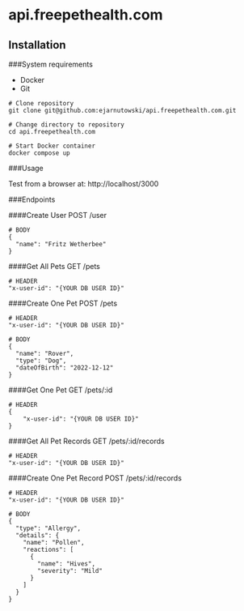 # api.freepethealth.com

## Installation

###System requirements
* Docker
* Git

```shell
# Clone repository
git clone git@github.com:ejarnutowski/api.freepethealth.com.git

# Change directory to repository
cd api.freepethealth.com

# Start Docker container
docker compose up
```

###Usage

Test from a browser at: http://localhost/3000

###Endpoints

####Create User
POST /user
```
# BODY
{
  "name": "Fritz Wetherbee"
}
```

####Get All Pets
GET /pets
```
# HEADER
"x-user-id": "{YOUR DB USER ID}"
```

####Create One Pet
POST /pets
```
# HEADER
"x-user-id": "{YOUR DB USER ID}"

# BODY
{
  "name": "Rover",
  "type": "Dog",
  "dateOfBirth": "2022-12-12"
}
```

####Get One Pet
GET /pets/:id
```
# HEADER
{
    "x-user-id": "{YOUR DB USER ID}"
}
```

####Get All Pet Records
GET /pets/:id/records
```
# HEADER
"x-user-id": "{YOUR DB USER ID}"
```

####Create One Pet Record
POST /pets/:id/records
```
# HEADER
"x-user-id": "{YOUR DB USER ID}"

# BODY
{
  "type": "Allergy",
  "details": {
    "name": "Pollen",
    "reactions": [
      {
        "name": "Hives",
        "severity": "Mild"
      }
    ]
  }
}
```
